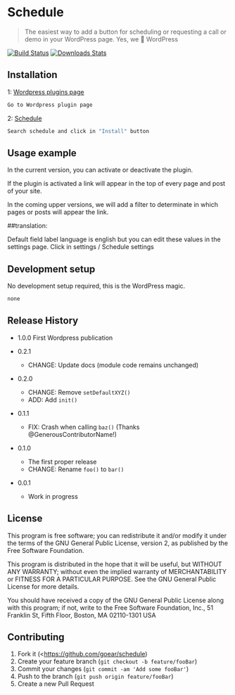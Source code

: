 # Schedule
> The easiest way to add a button for scheduling or requesting a call or demo in your WordPress page. Yes, we :heartbeat: WordPress

[![Build Status][travis-image]][travis-url]
[![Downloads Stats][npm-downloads]][npm-url]


## Installation

1: [Wordpress plugins page](https://wordpress.org/plugins/)

```sh
Go to Wordpress plugin page 
```

2: [Schedule](https://wordpress.org/plugins/schedule/)

```sh
Search schedule and click in "Install" button
```



## Usage example

In the current version, you can activate or deactivate the plugin.

If the plugin is activated a link will appear in the top of every page and post of your site.

In the coming upper versions, we will add a filter to determinate in which pages or posts will appear the link.

##translation:

Default field label language is english but you can edit these values in the settings page. Click in settings / Schedule settings

## Development setup

No development setup required, this is the WordPress magic.

```sh
none
```

## Release History
* 1.0.0 First Wordpress publication

* 0.2.1
    * CHANGE: Update docs (module code remains unchanged)
* 0.2.0
    * CHANGE: Remove `setDefaultXYZ()`
    * ADD: Add `init()`
* 0.1.1
    * FIX: Crash when calling `baz()` (Thanks @GenerousContributorName!)
* 0.1.0
    * The first proper release
    * CHANGE: Rename `foo()` to `bar()`
* 0.0.1
    * Work in progress

## License



This program is free software; you can redistribute it and/or modify
it under the terms of the GNU General Public License, version 2, as
published by the Free Software Foundation.

This program is distributed in the hope that it will be useful,
but WITHOUT ANY WARRANTY; without even the implied warranty of
MERCHANTABILITY or FITNESS FOR A PARTICULAR PURPOSE. See the
GNU General Public License for more details.

You should have received a copy of the GNU General Public License
along with this program; if not, write to the Free Software
Foundation, Inc., 51 Franklin St, Fifth Floor, Boston, MA 02110-1301 USA


## Contributing

1. Fork it (<https://github.com/goear/schedule)
2. Create your feature branch (`git checkout -b feature/fooBar`)
3. Commit your changes (`git commit -am 'Add some fooBar'`)
4. Push to the branch (`git push origin feature/fooBar`)
5. Create a new Pull Request

<!-- Markdown link & img dfn's -->
[npm-image]: https://img.shields.io/npm/v/datadog-metrics.svg?style=flat-square
[npm-url]: https://npmjs.org/package/datadog-metrics
[npm-downloads]: https://img.shields.io/npm/dm/datadog-metrics.svg?style=flat-square
[travis-image]: https://img.shields.io/travis/dbader/node-datadog-metrics/master.svg?style=flat-square
[travis-url]: https://travis-ci.org/dbader/node-datadog-metrics
[wiki]: https://github.com/yourname/yourproject/wiki
